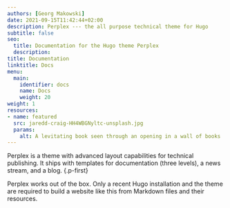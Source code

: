 ```yaml
---
authors: [Georg Makowski]
date: 2021-09-15T11:42:44+02:00
description: Perplex --- the all purpose technical theme for Hugo
subtitle: false
seo: 
  title: Documentation for the Hugo theme Perplex
  description: 
title: Documentation
linktitle: Docs
menu:
  main:
    identifier: docs
    name: Docs
    weight: 20
weight: 1
resources:
- name: featured
  src: jaredd-craig-HH4WBGNyltc-unsplash.jpg
  params:
    alt: A levitating book seen through an opening in a wall of books
---
```


Perplex is a theme with advanced layout capabilities for technical publishing. It ships with templates for documentation (three levels), a news stream, and a blog.
{.p-first} <!--more-->

Perplex works out of the box. Only a recent Hugo installation and the theme are required to build a website like this from Markdown files and their resources. 
